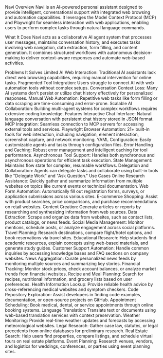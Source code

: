 Navi
Overview
Navi is an AI-powered personal assistant designed to provide intelligent, conversational support with integrated web browsing and automation capabilities. It leverages the Model Context Protocol (MCP) and Playwright for seamless interaction with web applications, enabling users to perform complex tasks through natural language commands.

What It Does
Navi acts as a collaborative AI agent system that processes user messages, maintains conversation history, and executes tasks involving web navigation, data extraction, form filling, and content generation. It combines structured workflows with autonomous decision-making to deliver context-aware responses and automate web-based activities.

Problems It Solves
Limited AI Web Interaction: Traditional AI assistants lack direct web browsing capabilities, requiring manual intervention for online tasks.
Fragmented Tool Integration: Users struggle to connect AI with web automation tools without complex setups.
Conversation Context Loss: Many AI systems don't persist or utilize chat history effectively for personalized responses.
Manual Web Automation: Repetitive web tasks like form filling or data scraping are time-consuming and error-prone.
Scalable AI Collaboration: Building multi-agent systems for complex workflows requires extensive coding knowledge.
Features
Interactive Chat Interface: Natural language conversation with persistent chat history stored in JSON format.
MCP Integration: Seamless connection to MCP servers for accessing external tools and services.
Playwright Browser Automation: 21+ built-in tools for web interaction, including navigation, element interaction, screenshot capture, and network monitoring.
YAML Configuration: Easily customizable agents and tasks through configuration files.
Error Handling and Caching: Robust error management and intelligent caching for tool performance.
Asynchronous Tool Support: Handles both synchronous and asynchronous operations for efficient task execution.
State Management: Maintains flow state for complex, resumable workflows.
Delegation and Collaboration: Agents can delegate tasks and collaborate using built-in tools like "Delegate Work" and "Ask Question."
Use Cases
Online Research Assistance: Quickly gather and summarize information from multiple websites on topics like current events or technical documentation.
Web Form Automation: Automatically fill out registration forms, surveys, or application submissions across various sites.
E-commerce Shopping: Assist with product searches, price comparisons, and purchase recommendations on retail websites.
Content Creation: Generate articles or reports by researching and synthesizing information from web sources.
Data Extraction: Scrape and organize data from websites, such as contact lists, product catalogs, or news feeds.
Social Media Management: Monitor mentions, schedule posts, or analyze engagement across social platforms.
Travel Planning: Research destinations, compare flight/hotel options, and book reservations via travel sites.
Educational Research: Help students find academic resources, explain concepts using web-based materials, and generate study guides.
Customer Support Automation: Handle common inquiries by accessing knowledge bases and FAQ sections on company websites.
News Aggregation: Curate personalized news feeds by monitoring multiple sources and summarizing key stories.
Financial Tracking: Monitor stock prices, check account balances, or analyze market trends from financial websites.
Recipe and Meal Planning: Search for recipes, nutritional information, and grocery lists based on user preferences.
Health Information Lookup: Provide reliable health advice by cross-referencing medical websites and symptom checkers.
Code Repository Exploration: Assist developers in finding code examples, documentation, or open-source projects on GitHub.
Appointment Scheduling: Book medical, dental, or service appointments through online booking systems.
Language Translation: Translate text or documents using web-based translation services with context preservation.
Weather Monitoring: Provide real-time weather updates and forecasts by accessing meteorological websites.
Legal Research: Gather case law, statutes, or legal precedents from online databases for preliminary research.
Real Estate Search: Help users find properties, compare listings, and schedule virtual tours on real estate platforms.
Event Planning: Research venues, vendors, and logistics for weddings, conferences, or parties using event planning sites.
